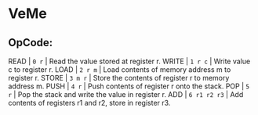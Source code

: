 # VeMe

## OpCode:

READ  |  `0 r`			|  Read the value stored at register r.
WRITE |  `1 r c`		|  Write value c to register r.
LOAD  |  `2 r m`		|  Load contents of memory address m to register r.
STORE |  `3 m r`		|  Store the contents of register r to memory address m.
PUSH  |  `4 r`			|  Push contents of register r onto the stack.
POP   |  `5 r`			|  Pop the stack and write the value in register r.
ADD   |  `6 r1 r2 r3`	|  Add contents of registers r1 and r2, store in register r3.
